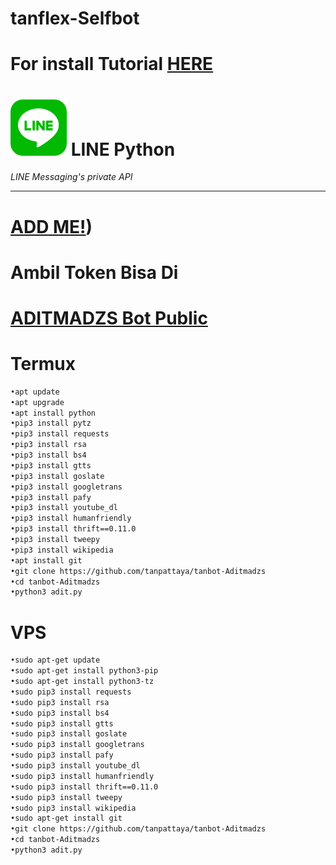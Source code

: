 # tanflex-Selfbot
# For install Tutorial [HERE](https://www.youtube.com/watch?v=v_h-t8iGYzQ&t=28s)
# ![logo](line_sm.png) LINE Python

*LINE Messaging's private API*

----
# [ADD ME!](https://line.me/R/ti/p/~ptatan1983'))
# Ambil Token Bisa Di
# [ADITMADZS Bot Public](line.me/ti/p/~botaditmadzs)

# Termux

``` sh
•apt update
•apt upgrade
•apt install python
•pip3 install pytz
•pip3 install requests
•pip3 install rsa
•pip3 install bs4
•pip3 install gtts
•pip3 install goslate
•pip3 install googletrans
•pip3 install pafy
•pip3 install youtube_dl
•pip3 install humanfriendly
•pip3 install thrift==0.11.0
•pip3 install tweepy
•pip3 install wikipedia
•apt install git
•git clone https://github.com/tanpattaya/tanbot-Aditmadzs
•cd tanbot-Aditmadzs
•python3 adit.py
```

# VPS 
```sh
•sudo apt-get update
•sudo apt-get install python3-pip 
•sudo apt-get install python3-tz 
•sudo pip3 install requests
•sudo pip3 install rsa  
•sudo pip3 install bs4 
•sudo pip3 install gtts 
•sudo pip3 install goslate 
•sudo pip3 install googletrans  
•sudo pip3 install pafy 
•sudo pip3 install youtube_dl 
•sudo pip3 install humanfriendly 
•sudo pip3 install thrift==0.11.0 
•sudo pip3 install tweepy 
•sudo pip3 install wikipedia 
•sudo apt-get install git 
•git clone https://github.com/tanpattaya/tanbot-Aditmadzs
•cd tanbot-Aditmadzs 
•python3 adit.py 
```
